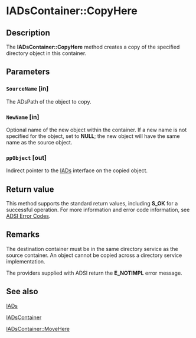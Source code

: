 # IADsContainer::CopyHere

## Description

The **IADsContainer::CopyHere** method creates a copy of the specified directory object in this container.

## Parameters

### `SourceName` [in]

The ADsPath of the object to copy.

### `NewName` [in]

Optional name of the new object within the container. If a new name is not specified for the object, set to **NULL**; the new object will have the same name as the source object.

### `ppObject` [out]

Indirect pointer to the [IADs](https://learn.microsoft.com/windows/desktop/api/iads/nn-iads-iads) interface on the copied object.

## Return value

This method supports the standard return values, including **S_OK** for a successful operation. For more information and error code information, see [ADSI Error Codes](https://learn.microsoft.com/windows/desktop/ADSI/adsi-error-codes).

## Remarks

The destination container must be in the same directory service as the source container. An object cannot be copied across a directory service implementation.

The providers supplied with ADSI return the **E_NOTIMPL** error message.

## See also

[IADs](https://learn.microsoft.com/windows/desktop/api/iads/nn-iads-iads)

[IADsContainer](https://learn.microsoft.com/windows/desktop/api/iads/nn-iads-iadscontainer)

[IADsContainer::MoveHere](https://learn.microsoft.com/windows/desktop/api/iads/nf-iads-iadscontainer-movehere)
